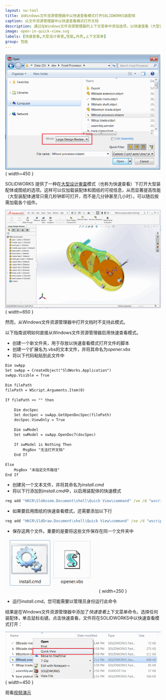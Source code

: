 ```yaml
---
layout: sw-tool
title: 从Windows文件资源管理器中以快速查看模式打开SOLIDWORKS装配体
caption: 从文件资源管理器中以快速查看模式打开文档
description: 通过在Windows文件资源管理器的上下文菜单中添加选项，以快速查看（大型设计审查）模式打开SOLIDWORKS装配体或图纸
image: open-in-quick-view.svg
labels: [快速查看,大型设计审查,性能,外壳,上下文菜单]
group: 性能
---
```

![从SOLIDWORKS中打开大型设计审查表单](large-design-review-open.png){ width=450 }

SOLIDWORKS 提供了一种在[大型设计审查](https://help.solidworks.com/2018/English/SolidWorks/sldworks/HIDD_DIALOG_LDR_WARNING.htm)模式（也称为快速查看）下打开大型装配体或图纸的选项。这样可以仅加载装配体和图纸的可视信息，从而显著提高性能（大型装配体通常只需几秒钟即可打开，而不是几分钟甚至几小时）。可以随后按需加载各个组件。

![以大型设计审查模式打开的装配体](large-design-review.png){ width=650 }

然而，从Windows文件资源管理器中打开文档时不支持此模式。

以下指南说明如何直接从Windows文件资源管理器启用快速查看模式。

* 创建一个新文件夹，用于存放以快速查看模式打开文件的脚本
* 创建一个扩展名为.vbs的文本文件，并将其命名为*opener.vbs*
* 将以下代码粘贴到此文件中

~~~ vbs
Dim swApp
Set swApp = CreateObject("SldWorks.Application")
swApp.Visible = True

Dim filePath
filePath = WScript.Arguments.Item(0)

If filePath <> "" then

	Dim docSpec
	Set docSpec = swApp.GetOpenDocSpec(filePath)
	docSpec.ViewOnly = True

	Dim swModel
	Set swModel = swApp.OpenDoc7(docSpec)

	If swModel is Nothing Then
		MsgBox "无法打开文档"
	End If
	
Else
	MsgBox "未指定文件路径"
End If
~~~



* 创建另一个文本文件，并将其命名为*install.cmd*
* 将以下行添加到*install.cmd*中，以启用装配体的快速模式

~~~ bat
reg add "HKCR\SldAssem.Document\shell\Quick View\command" /ve /d "wscript.exe """%~dp0opener.vbs""" ""%%1""" /f
~~~

* 如果要启用图纸的快速查看模式，还需要添加以下行

~~~ bat
reg add "HKCR\SldDraw.Document\shell\Quick View\command" /ve /d "wscript.exe """%~dp0opener.vbs""" ""%%1""" /f
~~~

* 保存这两个文件。重要的是要将这些文件保存在同一个文件夹中

![用于在Windows资源管理器中启用快速模式的文件](quick-view-files.png){ width=250 }

* 运行*install.cmd*。您可能需要以管理员身份运行此命令

结果是在Windows文件资源管理器中添加了*快速查看*上下文菜单命令。选择任何装配体，单击鼠标右键。点击快速查看，文件将在SOLIDWORKS中以快速查看模式打开：

![选择装配体时的快速查看上下文菜单](quick-view-context-menu.png){ width=450 }

观看[视频演示](https://youtu.be/9uZCecGg25I?t=12)
